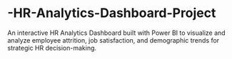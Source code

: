 # -HR-Analytics-Dashboard-Project
An interactive HR Analytics Dashboard built with Power BI to visualize and analyze employee attrition, job satisfaction, and demographic trends for strategic HR decision-making.

